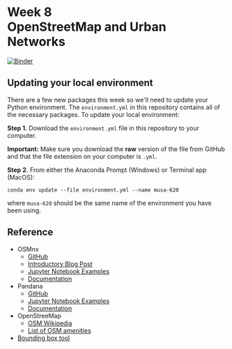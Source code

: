 # Week 8<br>OpenStreetMap and Urban Networks

[![Binder](https://mybinder.org/badge_logo.svg)](https://mybinder.org/v2/gh/MUSA-620-Spring-2019/week-8/master?filepath=lecture-8.ipynb)

## Updating your local environment

There are a few new packages this week so we'll need
to update your Python environment. The `environment.yml` in this repository
contains all of the necessary packages. To update your local environment:

**Step 1.** Download the `environment.yml` file in this repository to your computer.

**Important:** Make sure you download the **raw** version of the file from GitHub and that the file extension on your computer is `.yml`.

**Step 2.** From either the Anaconda Prompt (Windows) or Terminal app (MacOS):

```
conda env update --file environment.yml --name musa-620
```

where `musa-620` should be the same name of the environment you have been using.

## Reference

- OSMnx
  - [GitHub](https://github.com/gboeing/osmnx)
  - [Introductory Blog Post](https://geoffboeing.com/2016/11/osmnx-python-street-networks/)
  - [Jupyter Notebook Examples](https://github.com/gboeing/osmnx-examples/tree/master/notebooks)
  - [Documentation](https://osmnx.readthedocs.io)
- Pandana
  - [GitHub](https://github.com/UDST/pandana)
  - [Jupyter Notebook Examples](https://github.com/UDST/pandana/tree/master/examples)
  - [Documentation](http://udst.github.io/pandana/)
- OpenStreeMap
  - [OSM Wikipedia](https://wiki.openstreetmap.org/wiki)
  - [List of OSM amenities](https://wiki.openstreetmap.org/wiki/Key:amenity)
- [Bounding box tool](http://boundingbox.klokantech.com/)
